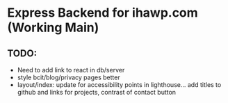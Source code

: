 # Express Backend for ihawp.com (Working Main)

## TODO:
+ Need to add link to react in db/server
+ style bcit/blog/privacy pages better
+ layout/index: update for accessibility points in lighthouse... add titles to github and links for projects, contrast of contact button